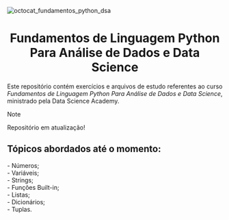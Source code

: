 ![octocat_fundamentos_python_dsa](https://github.com/user-attachments/assets/1a491ae2-2025-4af9-b9d3-1c5f54a18e8d)

<h1 align="center">Fundamentos de Linguagem Python Para Análise de Dados e Data Science</h1>

<p align="justify">Este repositório contém exercícios e arquivos de estudo referentes ao curso <em>Fundamentos de Linguagem Python Para Análise de Dados e Data Science</em>, ministrado pela Data Science Academy.<br/>
  
> [!NOTE]
> Repositório em atualização!<br/>

<h2>Tópicos abordados até o momento:</h2>
- Números;<br/>
- Variáveis;<br/>
- Strings;<br/>
- Funções Built-in;<br/>
- Listas;<br/>
- Dicionários;<br/>
- Tuplas.</p><br/>

